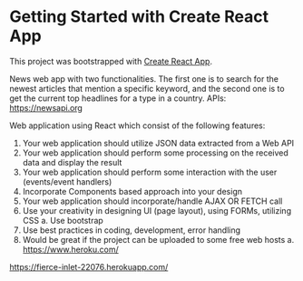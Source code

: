 # Getting Started with Create React App

This project was bootstrapped with [Create React App](https://github.com/facebook/create-react-app).



News web app with two functionalities. 
The first one is to search for the newest articles that mention a specific keyword, and the second one is to get the current top headlines for a type in a country.
APIs: https://newsapi.org


Web application using React which consist of the following features:
1)	Your web application should utilize JSON data extracted from a Web API
2)	Your web application should perform some processing on the received data and display the result
3)	Your web application should perform some interaction with the user (events/event handlers)
4)	Incorporate Components based approach into your design
5)	Your web application should incorporate/handle AJAX OR FETCH call
6)	Use your creativity in designing UI (page layout), using FORMs, utilizing CSS 
    a.	Use bootstrap
7)	Use best practices in coding, development, error handling
8)	Would be great if the project can be uploaded to some free web hosts 
a.	https://www.heroku.com/

https://fierce-inlet-22076.herokuapp.com/ 


